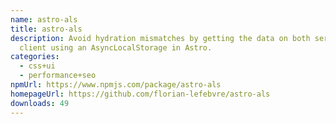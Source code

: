 ```yaml
---
name: astro-als
title: astro-als
description: Avoid hydration mismatches by getting the data on both server and
  client using an AsyncLocalStorage in Astro.
categories:
  - css+ui
  - performance+seo
npmUrl: https://www.npmjs.com/package/astro-als
homepageUrl: https://github.com/florian-lefebvre/astro-als
downloads: 49
---
```

